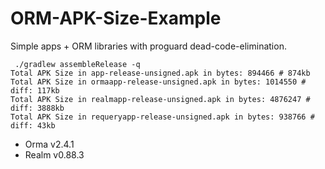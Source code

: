 # ORM-APK-Size-Example

Simple apps + ORM libraries with proguard dead-code-elimination.

```
 ./gradlew assembleRelease -q
Total APK Size in app-release-unsigned.apk in bytes: 894466 # 874kb
Total APK Size in ormaapp-release-unsigned.apk in bytes: 1014550 # diff: 117kb
Total APK Size in realmapp-release-unsigned.apk in bytes: 4876247 # diff: 3888kb
Total APK Size in requeryapp-release-unsigned.apk in bytes: 938766 # diff: 43kb
```

* Orma v2.4.1
* Realm v0.88.3